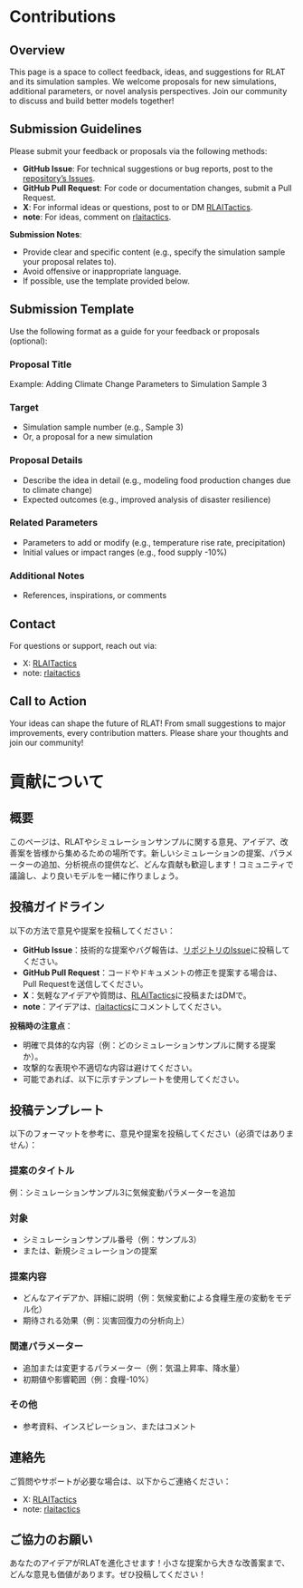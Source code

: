 # Contributions

## Overview
This page is a space to collect feedback, ideas, and suggestions for RLAT and its simulation samples. We welcome proposals for new simulations, additional parameters, or novel analysis perspectives. Join our community to discuss and build better models together!

## Submission Guidelines
Please submit your feedback or proposals via the following methods:
- **GitHub Issue**: For technical suggestions or bug reports, post to the [repository’s Issues](https://github.com/username/repository/issues).
- **GitHub Pull Request**: For code or documentation changes, submit a Pull Request.
- **X**: For informal ideas or questions, post to or DM [RLAITactics](https://x.com/RLAITactics).
- **note**: For ideas, comment on [rlaitactics](https://note.com/rlaitactics).

**Submission Notes**:
- Provide clear and specific content (e.g., specify the simulation sample your proposal relates to).
- Avoid offensive or inappropriate language.
- If possible, use the template provided below.

## Submission Template
Use the following format as a guide for your feedback or proposals (optional):

### Proposal Title
Example: Adding Climate Change Parameters to Simulation Sample 3

### Target
- Simulation sample number (e.g., Sample 3)
- Or, a proposal for a new simulation

### Proposal Details
- Describe the idea in detail (e.g., modeling food production changes due to climate change)
- Expected outcomes (e.g., improved analysis of disaster resilience)

### Related Parameters
- Parameters to add or modify (e.g., temperature rise rate, precipitation)
- Initial values or impact ranges (e.g., food supply -10%)

### Additional Notes
- References, inspirations, or comments

## Contact
For questions or support, reach out via:
- X: [RLAITactics](https://x.com/RLAITactics)
- note: [rlaitactics](https://note.com/rlaitactics)

## Call to Action
Your ideas can shape the future of RLAT! From small suggestions to major improvements, every contribution matters. Please share your thoughts and join our community!

# 貢献について

## 概要
このページは、RLATやシミュレーションサンプルに関する意見、アイデア、改善案を皆様から集めるための場所です。新しいシミュレーションの提案、パラメーターの追加、分析視点の提供など、どんな貢献も歓迎します！コミュニティで議論し、より良いモデルを一緒に作りましょう。

## 投稿ガイドライン
以下の方法で意見や提案を投稿してください：
- **GitHub Issue**：技術的な提案やバグ報告は、[リポジトリのIssue](https://github.com/ユーザー名/リポジトリ名/issues)に投稿してください。
- **GitHub Pull Request**：コードやドキュメントの修正を提案する場合は、Pull Requestを送信してください。
- **X**：気軽なアイデアや質問は、[RLAITactics](https://x.com/RLAITactics)に投稿またはDMで。
- **note**：アイデアは、[rlaitactics](https://note.com/rlaitactics)にコメントしてください。

**投稿時の注意点**：
- 明確で具体的な内容（例：どのシミュレーションサンプルに関する提案か）。
- 攻撃的な表現や不適切な内容は避けてください。
- 可能であれば、以下に示すテンプレートを使用してください。

## 投稿テンプレート
以下のフォーマットを参考に、意見や提案を投稿してください（必須ではありません）：

### 提案のタイトル
例：シミュレーションサンプル3に気候変動パラメーターを追加

### 対象
- シミュレーションサンプル番号（例：サンプル3）
- または、新規シミュレーションの提案

### 提案内容
- どんなアイデアか、詳細に説明（例：気候変動による食糧生産の変動をモデル化）
- 期待される効果（例：災害回復力の分析向上）

### 関連パラメーター
- 追加または変更するパラメーター（例：気温上昇率、降水量）
- 初期値や影響範囲（例：食糧-10%）

### その他
- 参考資料、インスピレーション、またはコメント

## 連絡先
ご質問やサポートが必要な場合は、以下からご連絡ください：
- X: [RLAITactics](https://x.com/RLAITactics)
- note: [rlaitactics](https://note.com/rlaitactics)

## ご協力のお願い
あなたのアイデアがRLATを進化させます！小さな提案から大きな改善案まで、どんな意見も価値があります。ぜひ投稿してください！

